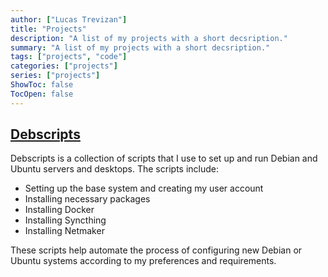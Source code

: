```yaml
---
author: ["Lucas Trevizan"]
title: "Projects"
description: "A list of my projects with a short decsription."
summary: "A list of my projects with a short decsription."
tags: ["projects", "code"]
categories: ["projects"]
series: ["projects"]
ShowToc: false
TocOpen: false
---
```



## [Debscripts](https://github.com/lctrevizan/debscripts)

Debscripts is a collection of scripts that I use to set up and run Debian and Ubuntu servers and desktops. The scripts include:

- Setting up the base system and creating my user account
- Installing necessary packages
- Installing Docker
- Installing Syncthing
- Installing Netmaker

These scripts help automate the process of configuring new Debian or Ubuntu systems according to my preferences and requirements.
